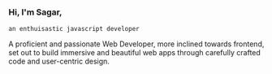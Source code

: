 
### Hi, I'm Sagar, 
`an enthuisastic javascript developer`

A proficient and passionate Web Developer, more inclined towards frontend, set out to build immersive and beautiful web apps through carefully crafted code and user-centric design.
